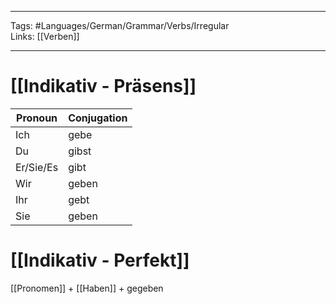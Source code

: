 ___
Tags: #Languages/German/Grammar/Verbs/Irregular  
Links: [[Verben]]
___
# [[Indikativ - Präsens]]
Pronoun|Conjugation
------------ | ------------
Ich | gebe
Du | gibst
Er/Sie/Es | gibt
Wir | geben
Ihr | gebt
Sie | geben


# [[Indikativ - Perfekt]]
[[Pronomen]] + [[Haben]] + gegeben